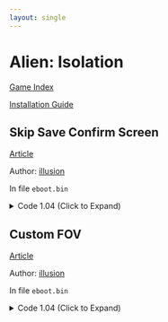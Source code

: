 ```yaml
---
layout: single
---
```


# Alien: Isolation

[Game Index](/patch/#ps4)

[Installation Guide](/install-instructions/)

## Skip Save Confirm Screen

[Article](https://illusion0001.github.io/patches/2021/09/09/AlienIsolation-Patches/)

Author: [illusion](https://twitter.com/illusion0002)

In file `eboot.bin`

<details>
<summary>Code 1.04 (Click to Expand)</summary>

{% highlight yml %}
- game: "Alien: Isolation"
  app_ver: "01.04"
  patch_ver: "1.0"
  name: "Skip Save Confirm Screen"
  author: "illusion"
  note:
  arch: generic_orbis
  enabled: False
  patch_list:
        - [ bytes, 0x19BE0A, "EB" ]
{% endhighlight %}

</details>

## Custom FOV

[Article](https://illusion0001.github.io/patches/2021/09/09/AlienIsolation-Patches/)

Author: [illusion](https://twitter.com/illusion0002)

In file `eboot.bin`

<details>
<summary>Code 1.04 (Click to Expand)</summary>

{% highlight yml %}
- game: "Alien: Isolation"
  app_ver: "01.04"
  patch_ver: "1.0"
  name: "Custom FOV (100.0)"
  author: "illusion"
  note:
  arch: generic_orbis
  enabled: False
  patch_list:
        - [ bytes, 0x15F8C6, "E8 3A 84 1D 00" ]
        - [ bytes, 0x337D05, "C7 84 21 38 00 00 00 00 00 C8 42 C5 FA 10 41 38 C3" ]
# 00 00 C8 42 = 100.0f as example, tweak this to your liking.
# highlight 00 00 C8 42 for float value
{% endhighlight %}

</details>
